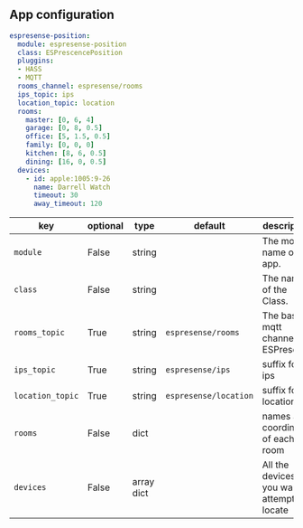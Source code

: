 ## App configuration

```yaml
espresense-position:
  module: espresense-position
  class: ESPrescencePosition
  pluggins:
  - HASS
  - MQTT
  rooms_channel: espresense/rooms
  ips_topic: ips
  location_topic: location
  rooms:
    master: [0, 6, 4]
    garage: [0, 8, 0.5]
    office: [5, 1.5, 0.5]
    family: [0, 0, 0]
    kitchen: [8, 6, 0.5]
    dining: [16, 0, 0.5]
  devices:
    - id: apple:1005:9-26
      name: Darrell Watch
      timeout: 30
      away_timeout: 120
```

key | optional | type | default | description
-- | -- | -- | -- | --
`module` | False | string | | The module name of the app.
`class` | False | string | | The name of the Class.
`rooms_topic` | True | string | `espresense/rooms`| The base mqtt channel for ESPresense
`ips_topic`| True | string | `espresense/ips` | suffix for ips
`location_topic`| True | string | `espresense/location` | suffix for location
`rooms`| False | dict | | names and coordinates of each room
`devices`| False | array dict | | All the devices you want to attempt to locate
